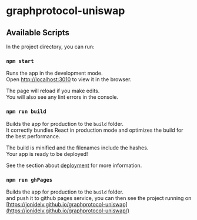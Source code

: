 # graphprotocol-uniswap

## Available Scripts

In the project directory, you can run:

### `npm start`

Runs the app in the development mode.<br>
Open [http://localhost:3010](http://localhost:3010) to view it in the browser.

The page will reload if you make edits.<br>
You will also see any lint errors in the console.

### `npm run build`

Builds the app for production to the `build` folder.<br>
It correctly bundles React in production mode and optimizes the build for the best performance.

The build is minified and the filenames include the hashes.<br>
Your app is ready to be deployed!

See the section about [deployment](https://facebook.github.io/create-react-app/docs/deployment) for more information.

### `npm run ghPages`

Builds the app for production to the `build` folder.<br>
and push it to github pages service, you can then see the project running on
[https://jonidelv.github.io/graphprotocol-uniswap](https://jonidelv.github.io/graphprotocol-uniswap/)